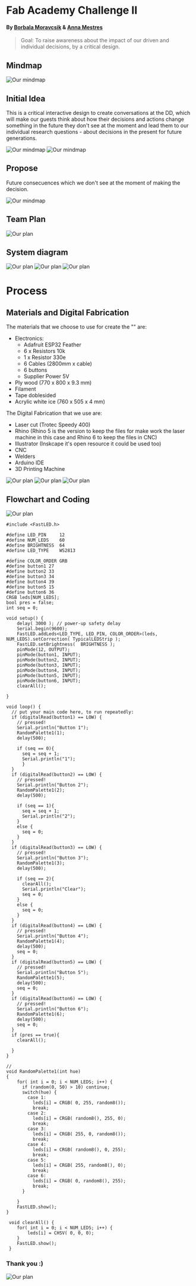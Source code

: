 # Fab Academy Challenge II

#### By [Borbala Moravcsik](https://borbalamoravcsik.github.io/mdef-borka/Fabacademy-challenge2.html) & [Anna Mestres](https://anna-mestres.github.io/anna.mestres/fab/c2.html)

>Goal:
To raise awareness about the impact of our driven and individual decisions, by a critical design.


## Mindmap

![Our mindmap](images/mindmap.png)

## Initial Idea

This is a critical interactive design to create conversations at the DD, which will make our guests think about how their decisions and actions change something in the future they don't see at the moment and lead them to our individual research questions - about decisions in the present for future generations.

![Our mindmap](images/Initialidea-01.png)
![Our mindmap](images/Initialidea-02.png)

## Propose

Future consecuences which we don't see at the moment of making the decision.

![Our mindmap](images/proposal-01.png)

## Team Plan

![Our plan](images/plan.png)

## System diagram

![Our plan](images/systemdiagramm.png)
![Our plan](images/renders-01.png)
![Our plan](images/renders-02.png)


# Process

## Materials and Digital Fabrication

The materials that we choose to use for create the "" are:
  * Electronics:
    *  Adafruit ESP32 Feather
    *  6 x Resistors 10k
    *  1 x Resistor 330e
    *  6 Cables (2800mm x cable)
    *  6 buttons
    *  Supplier Power 5V
  * Ply wood (770 x 800 x 9.3 mm)
  * Filament
  * Tape doblesided
  * Acrylic white ice (760 x 505 x 4 mm)


The Digital Fabrication that we use are:

  * Laser cut (Trotec Speedy 400)
  * Rhino (Rhino 5 is the version to keep the files for make work the laser machine in this case and Rhino 6 to keep the files in CNC)
  * Illustrator (Inskcape it's open resource it could be used too)
  * CNC
  * Welders
  * Arduino IDE
  * 3D Printing Machine

![Our plan](images/Process-01.png)
![Our plan](images/Process-02.png)
![Our plan](images/Process-03.png)

## Flowchart and Coding

![Our plan](images/flowchart.jpg)

~~~
#include <FastLED.h>

#define LED_PIN     12
#define NUM_LEDS    60
#define BRIGHTNESS  64
#define LED_TYPE    WS2813

#define COLOR_ORDER GRB
#define button1 27
#define button2 33
#define button3 34
#define button4 39
#define button5 15
#define button6 36
CRGB leds[NUM_LEDS];
bool pres = false;
int seq = 0;

void setup() {
    delay( 3000 ); // power-up safety delay
    Serial.begin(9600);
    FastLED.addLeds<LED_TYPE, LED_PIN, COLOR_ORDER>(leds, NUM_LEDS).setCorrection( TypicalLEDStrip );
    FastLED.setBrightness(  BRIGHTNESS );
    pinMode(12, OUTPUT);
    pinMode(button1, INPUT);
    pinMode(button2, INPUT);
    pinMode(button3, INPUT);
    pinMode(button4, INPUT);
    pinMode(button5, INPUT);
    pinMode(button6, INPUT);
    clearAll();

}

void loop() {
  // put your main code here, to run repeatedly:
  if (digitalRead(button1) == LOW) {
    // pressed!
    Serial.println("Button 1");
    RandomPalette1(1);
    delay(500);

    if (seq == 0){
      seq = seq + 1;
      Serial.println("1");
      }
  }
  if (digitalRead(button2) == LOW) {
    // pressed!
    Serial.println("Button 2");
    RandomPalette1(2);
    delay(500);

    if (seq == 1){
      seq = seq + 1;
      Serial.println("2");
    }
    else {
      seq = 0;
    }
  }
  if (digitalRead(button3) == LOW) {
    // pressed!
    Serial.println("Button 3");
    RandomPalette1(3);
    delay(500);

    if (seq == 2){
      clearAll();
      Serial.println("Clear");
      seq = 0;
    }
    else {
      seq = 0;
    }
  }
  if (digitalRead(button4) == LOW) {
    // pressed!
    Serial.println("Button 4");
    RandomPalette1(4);
    delay(500);
    seq = 0;
  }
  if (digitalRead(button5) == LOW) {
    // pressed!
    Serial.println("Button 5");
    RandomPalette1(5);
    delay(500);
    seq = 0;
  }
  if (digitalRead(button6) == LOW) {
    // pressed!
    Serial.println("Button 6");
    RandomPalette1(6);
    delay(500);
    seq = 0;
  }
  if (pres == true){
    clearAll();

  }
}

//
void RandomPalette1(int hue)
{
    for( int i = 0; i < NUM_LEDS; i++) {
      if (random(0, 50) > 10) continue;
      switch(hue) {
        case 1:
          leds[i] = CRGB( 0, 255, random8());
          break;
        case 2:
          leds[i] = CRGB( random8(), 255, 0);
          break;
        case 3:
          leds[i] = CRGB( 255, 0, random8());
          break;
        case 4:
          leds[i] = CRGB( random8(), 0, 255);
          break;
        case 5:
          leds[i] = CRGB( 255, random8(), 0);
          break;
        case 6:
          leds[i] = CRGB( 0, random8(), 255);
          break;
      }

    }
    FastLED.show();
}

 void clearAll() {
    for( int i = 0; i < NUM_LEDS; i++) {
        leds[i] = CHSV( 0, 0, 0);
    }
    FastLED.show();
 }

~~~

### Thank you :)
![Our plan](images/final.gif)
